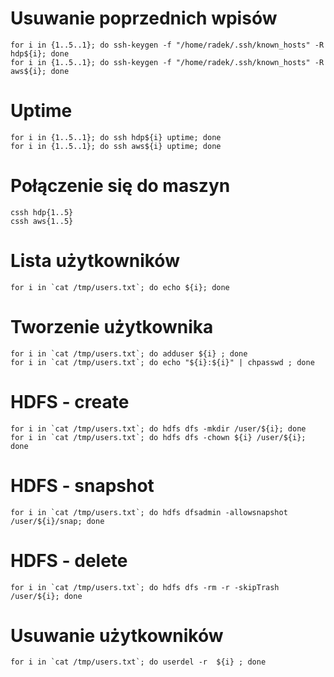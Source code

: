 
# Usuwanie poprzednich wpisów

~~~shell
for i in {1..5..1}; do ssh-keygen -f "/home/radek/.ssh/known_hosts" -R hdp${i}; done
for i in {1..5..1}; do ssh-keygen -f "/home/radek/.ssh/known_hosts" -R aws${i}; done
~~~

# Uptime
~~~shell
for i in {1..5..1}; do ssh hdp${i} uptime; done
for i in {1..5..1}; do ssh aws${i} uptime; done
~~~

# Połączenie się do maszyn

~~~shell
cssh hdp{1..5}
cssh aws{1..5}
~~~

# Lista użytkowników
~~~shell
for i in `cat /tmp/users.txt`; do echo ${i}; done
~~~

# Tworzenie użytkownika
~~~shell
for i in `cat /tmp/users.txt`; do adduser ${i} ; done
for i in `cat /tmp/users.txt`; do echo "${i}:${i}" | chpasswd ; done
~~~

# HDFS - create
~~~shell
for i in `cat /tmp/users.txt`; do hdfs dfs -mkdir /user/${i}; done
for i in `cat /tmp/users.txt`; do hdfs dfs -chown ${i} /user/${i}; done
~~~

# HDFS - snapshot
~~~shell
for i in `cat /tmp/users.txt`; do hdfs dfsadmin -allowsnapshot /user/${i}/snap; done
~~~




# HDFS - delete
~~~shell
for i in `cat /tmp/users.txt`; do hdfs dfs -rm -r -skipTrash /user/${i}; done
~~~

# Usuwanie użytkowników
~~~shell
for i in `cat /tmp/users.txt`; do userdel -r  ${i} ; done
~~~